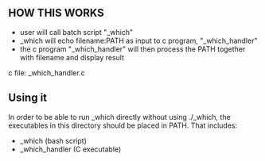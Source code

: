 
## HOW THIS WORKS
- user will call batch script "_which"
- _which will echo filename:PATH as input to c program, "_which_handler"
- the c program "_which_handler" will then process the PATH together with filename and display result

c file: _which_handler.c
    
## Using it
In order to be able to run _which directly without using ./_which, the executables in this directory should be placed in PATH. That includes:
- _which (bash script)
- _which_handler (C executable)

